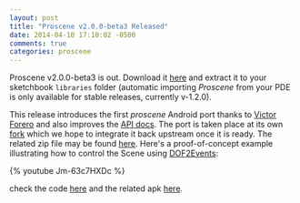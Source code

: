 ```yaml
---
layout: post
title: "Proscene v2.0.0-beta3 Released"
date: 2014-04-10 17:10:02 -0500
comments: true
categories: proscene
---
```


Proscene v2.0.0-beta3 is out. Download it [here](https://github.com/remixlab/proscene/releases/download/v-2.0.0-beta.3/proscene-2.0.0-beta.3.zip) 
and extract it to your sketchbook `libraries` folder (automatic importing *Proscene* from your PDE is only available for stable releases, currently v-1.2.0).

This release introduces the first *proscene* Android port thanks to [Victor Forero](https://sites.google.com/site/proscenedroi/home) and also improves
the [API docs](http://otrolado.info/prosceneApi/). The port is taken place at its own [fork](https://github.com/remixlab/proscene.droid) which
we hope to integrate it back upstream once it is ready. The related zip file may be found
[here](https://github.com/remixlab/proscene.droid/blob/master/distribution/proscene-16/download/proscene.zip). Here's a proof-of-concept example
illustrating how to control the Scene using [DOF2Events](http://otrolado.info/prosceneApi/remixlab/bias/event/DOF2Event.html):

{% youtube Jm-63c7HXDc %}

check the code [here](https://github.com/remixlab/proscene.droid/tree/master/examples/Touch2DOF) and the related apk 
[here](https://sites.google.com/site/proscenedroi/HelloProscene.apk?attredirects=0&d=1).